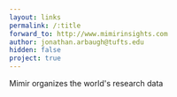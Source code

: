 ```yaml
---
layout: links
permalink: /:title
forward_to: http://www.mimirinsights.com
author: jonathan.arbaugh@tufts.edu
hidden: false
project: true
---
```

Mimir organizes the world's research data
